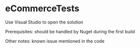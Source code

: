 # eCommerceTests

Use Visual Studio to open the solution

Prerequisites: should be handled by Nuget during the first build

Other notes: known issue mentioned in the code
